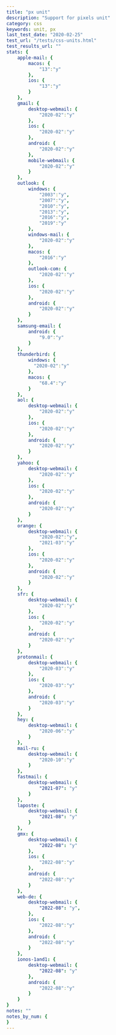 ```yaml
---
title: "px unit"
description: "Support for pixels unit"
category: css
keywords: unit, px
last_test_date: "2020-02-25"
test_url: "/tests/css-units.html"
test_results_url: ""
stats: {
    apple-mail: {
        macos: {
            "13":"y"
        },
        ios: {
            "13":"y"
        }
    },
    gmail: {
        desktop-webmail: {
            "2020-02":"y"
        },
        ios: {
            "2020-02":"y"
        },
        android: {
            "2020-02":"y"
        },
        mobile-webmail: {
            "2020-02":"y"
        }
    },
    outlook: {
        windows: {
            "2003":"y",
            "2007":"y",
            "2010":"y",
            "2013":"y",
            "2016":"y",
            "2019":"y"
        },
        windows-mail: {
            "2020-02":"y"
        },
        macos: {
            "2016":"y"
        },
        outlook-com: {
            "2020-02":"y"
        },
        ios: {
            "2020-02":"y"
        },
        android: {
            "2020-02":"y"
        }
    },
    samsung-email: {
        android: {
            "9.0":"y"
        }
    },
    thunderbird: {
        windows: {
          "2020-02":"y"
        },
        macos: {
            "68.4":"y"
        }
    },
    aol: {
        desktop-webmail: {
            "2020-02":"y"
        },
        ios: {
            "2020-02":"y"
        },
        android: {
            "2020-02":"y"
        }
    },
    yahoo: {
        desktop-webmail: {
            "2020-02":"y"
        },
        ios: {
            "2020-02":"y"
        },
        android: {
            "2020-02":"y"
        }
    },
    orange: {
        desktop-webmail: {
            "2020-02":"y",
            "2021-03":"y"
        },
        ios: {
            "2020-02":"y"
        },
        android: {
            "2020-02":"y"
        }
    },
    sfr: {
        desktop-webmail: {
            "2020-02":"y"
        },
        ios: {
            "2020-02":"y"
        },
        android: {
            "2020-02":"y"
        }
    },
    protonmail: {
        desktop-webmail: {
            "2020-03":"y"
        },
        ios: {
            "2020-03":"y"
        },
        android: {
            "2020-03":"y"
        }
    },
    hey: {
        desktop-webmail: {
            "2020-06":"y"
        }
    },
    mail-ru: {
        desktop-webmail: {
            "2020-10":"y"
        }
    },
    fastmail: {
        desktop-webmail: {
            "2021-07": "y"
        }
    },
    laposte: {
        desktop-webmail: {
            "2021-08": "y"
        }
    },
	gmx: {
		desktop-webmail: {
			"2022-08": "y"
		},
		ios: {
			"2022-08":"y"
		},
		android: {
			"2022-08":"y"
		}
	},
	web-de: {
		desktop-webmail: {
			"2022-08": "y",
        },
		ios: {
			"2022-08":"y"
		},
		android: {
			"2022-08":"y"
		}
	},
	ionos-1and1: {
		desktop-webmail: {
			"2022-08": "y"
		},
		android: {
			"2022-08":"y"
		}
	}
}
notes: ""
notes_by_num: {
}
---
```

